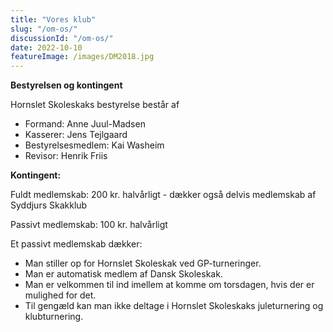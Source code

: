 ```yaml
---
title: "Vores klub"
slug: "/om-os/"
discussionId: "/om-os/"
date: 2022-10-10
featureImage: /images/DM2018.jpg
---
```


**Bestyrelsen og kontingent**

Hornslet Skoleskaks bestyrelse består af
- Formand: Anne Juul-Madsen
- Kasserer: Jens Tejlgaard
- Bestyrelsesmedlem: Kai Washeim
- Revisor: Henrik Friis

**Kontingent:**

Fuldt medlemskab: 200 kr. halvårligt - dækker også delvis medlemskab af Syddjurs Skakklub

Passivt medlemskab: 100 kr. halvårligt

Et passivt medlemskab dækker:
* Man stiller op for Hornslet Skoleskak ved GP-turneringer.
* Man er automatisk medlem af Dansk Skoleskak.
* Man er velkommen til ind imellem at komme om torsdagen, hvis der er mulighed for det.
* Til gengæld kan man ikke deltage i Hornslet Skoleskaks juleturnering og klubturnering.